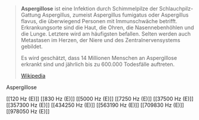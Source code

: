 > **Aspergillose** ist eine Infektion durch Schimmelpilze der Schlauchpilz-Gattung Aspergillus, zumeist Aspergillus fumigatus oder Aspergillus flavus, die überwiegend Personen mit Immunschwäche betrifft. Erkrankungsorte sind die Haut, die Ohren, die Nasennebenhöhlen und die Lunge. Letztere wird am häufigsten befallen. Selten werden auch Metastasen im Herzen, der Niere und des Zentralnervensystems gebildet.
>
> Es wird geschätzt, dass 14 Millionen Menschen an Aspergillose erkrankt sind und jährlich bis zu 600.000 Todesfälle auftreten.
>
> [Wikipedia](https://de.wikipedia.org/wiki/Aspergillose)

Aspergillose

[[120 Hz (E)]]
[[830 Hz (E)]]
[[5000 Hz (E)]]
[[7250 Hz (E)]]
[[37500 Hz (E)]]
[[357300 Hz (E)]]
[[434250 Hz (E)]]
[[563190 Hz (E)]]
[[709830 Hz (E)]]
[[978050 Hz (E)]]